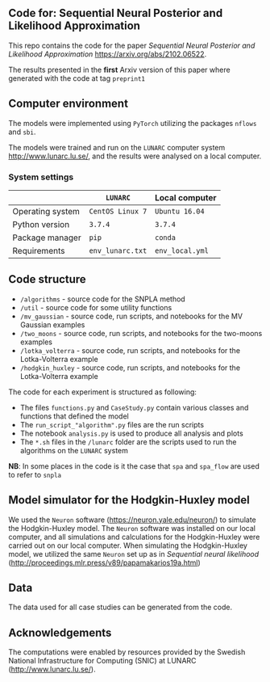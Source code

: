 ## Code for: Sequential Neural Posterior and Likelihood Approximation

This repo contains the code for the paper *Sequential Neural Posterior and Likelihood Approximation* https://arxiv.org/abs/2102.06522. 

The results presented in the **first** Arxiv version of this paper where generated with the code at tag `preprint1`  

## Computer environment

The models were implemented using `PyTorch` utilizing the packages `nflows` and `sbi`.

The models were trained and run on the `LUNARC` computer system http://www.lunarc.lu.se/, and the results were analysed on a local computer.  

### System settings

|                  | `LUNARC`         |Local computer   | 
|------------------|------------------|-----------------|
| Operating system | `CentOS Linux 7` | `Ubuntu 16.04`  |
| Python version   | `3.7.4`          | `3.7.4`         |
| Package manager  | `pip`            | `conda`         |
| Requirements     | `env_lunarc.txt` | `env_local.yml` |

## Code structure 

- `/algorithms` - source code for the SNPLA method
- `/util` - source code for some utility functions
- `/mv_gaussian` - source code, run scripts, and notebooks for the MV Gaussian examples
- `/two_moons` - source code, run scripts, and notebooks for the two-moons examples
- `/lotka_volterra` - source code, run scripts, and notebooks for the Lotka-Volterra example
- `/hodgkin_huxley` - source code, run scripts, and notebooks for the Lotka-Volterra example

The code for each experiment is structured as following:

- The files `functions.py` and `CaseStudy.py` contain various classes and functions that defined the model
- The `run_script_"algorithm".py` files are the run scripts
- The notebook `analysis.py` is used to produce all analysis and  plots
- The `*.sh` files in the `/lunarc` folder are the scripts used to run the algorithms on the  `LUNARC` system

**NB**: In some places in the code is it the case that `spa` and `spa_flow` are used to refer to `snpla`  


## Model simulator for the Hodgkin-Huxley model

We used the `Neuron` software (https://neuron.yale.edu/neuron/) to simulate the Hodgkin-Huxley model. The `Neuron` software was installed on our local computer, and all simulations and calculations for the Hodgkin-Huxley were carried out on our local computer. When simulating the Hodgkin-Huxley model, we utilized the same `Neuron` set up as in *Sequential neural likelihood* (http://proceedings.mlr.press/v89/papamakarios19a.html)   


## Data

The data used for all case studies can be generated from the code.

##  Acknowledgements

The computations were enabled by resources provided by the Swedish National Infrastructure for Computing (SNIC) at LUNARC (http://www.lunarc.lu.se/).
